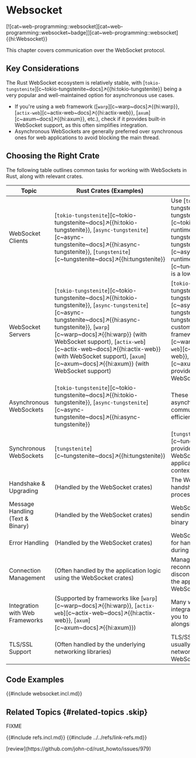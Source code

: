 # Websocket

[![cat~web-programming::websocket][cat~web-programming::websocket~badge]][cat~web-programming::websocket]{{hi:Websocket}}

This chapter covers communication over the WebSocket protocol.

## Key Considerations

The Rust WebSocket ecosystem is relatively stable, with [`tokio-tungstenite`][c~tokio-tungstenite~docs]↗{{hi:tokio-tungstenite}} being a very popular and well-maintained option for asynchronous use cases.

- If you're using a web framework ([`warp`][c~warp~docs]↗{{hi:warp}}, [`actix-web`][c~actix-web~docs]↗{{hi:actix-web}}, [`axum`][c~axum~docs]↗{{hi:axum}}, etc.), check if it provides built-in WebSocket support, as this often simplifies integration.
- Asynchronous WebSockets are generally preferred over synchronous ones for web applications to avoid blocking the main thread.

## Choosing the Right Crate

The following table outlines common tasks for working with WebSockets in Rust, along with relevant crates.

| Topic | Rust Crates (Examples) | Notes |
|---|---|---|
| WebSocket Clients | [`tokio-tungstenite`][c~tokio-tungstenite~docs]↗{{hi:tokio-tungstenite}}, [`async-tungstenite`][c~async-tungstenite~docs]↗{{hi:async-tungstenite}}, [`tungstenite`][c~tungstenite~docs]↗{{hi:tungstenite}} | Use [`tokio-tungstenite`][c~tokio-tungstenite~docs]↗{{hi:tokio-tungstenite}} when using the [`tokio`][c~tokio~docs]↗{{hi:tokio}} async runtime, [`async-tungstenite`][c~async-tungstenite~docs]↗{{hi:async-tungstenite}} for the [`async-std`][c~async-std~docs]↗{{hi:async-std}} runtime. [`tungstenite`][c~tungstenite~docs]↗{{hi:tungstenite}} is a lower-level crate. |
| WebSocket Servers | [`tokio-tungstenite`][c~tokio-tungstenite~docs]↗{{hi:tokio-tungstenite}}, [`async-tungstenite`][c~async-tungstenite~docs]↗{{hi:async-tungstenite}}, [`warp`][c~warp~docs]↗{{hi:warp}} (with WebSocket support), [`actix-web`][c~actix-web~docs]↗{{hi:actix-web}} (with WebSocket support), [`axum`][c~axum~docs]↗{{hi:axum}} (with WebSocket support) | [`tokio-tungstenite`][c~tokio-tungstenite~docs]↗{{hi:tokio-tungstenite}} and [`async-tungstenite`][c~async-tungstenite~docs]↗{{hi:async-tungstenite}} can be used to build custom WebSocket servers. Web frameworks like [`warp`][c~warp~docs]↗{{hi:warp}}, [`actix-web`][c~actix-web~docs]↗{{hi:actix-web}}, and [`axum`][c~axum~docs]↗{{hi:axum}} also provide built-in support for handling WebSockets. |
| Asynchronous WebSockets | [`tokio-tungstenite`][c~tokio-tungstenite~docs]↗{{hi:tokio-tungstenite}}, [`async-tungstenite`][c~async-tungstenite~docs]↗{{hi:async-tungstenite}} | These crates are designed for asynchronous WebSocket communication, which is essential for efficient web applications. |
| Synchronous WebSockets | [`tungstenite`][c~tungstenite~docs]↗{{hi:tungstenite}} | [`tungstenite`][c~tungstenite~docs]↗{{hi:tungstenite}} provides a synchronous API for WebSockets. Less common for web applications but might be useful in other contexts. |
| Handshake & Upgrading | (Handled by the WebSocket crates) | The WebSocket crates handle the initial handshake and protocol upgrade process. |
| Message Handling (Text & Binary) | (Handled by the WebSocket crates) | WebSocket crates provide methods for sending and receiving both text and binary messages. |
| Error Handling | (Handled by the WebSocket crates) | WebSocket crates include mechanisms for handling errors that may occur during communication. |
| Connection Management | (Often handled by the application logic using the WebSocket crates) | Managing connections, including reconnecting and handling disconnections, is typically handled by the application logic using the WebSocket crate's API. |
| Integration with Web Frameworks | (Supported by frameworks like [`warp`][c~warp~docs]↗{{hi:warp}}, [`actix-web`][c~actix-web~docs]↗{{hi:actix-web}}, [`axum`][c~axum~docs]↗{{hi:axum}}) | Many web frameworks provide easy integration with WebSockets, allowing you to handle WebSocket connections alongside regular HTTP requests. |
| TLS/SSL Support | (Often handled by the underlying networking libraries) | TLS/SSL encryption for WebSockets is usually handled by the underlying networking libraries used by the WebSocket crate. |

## Code Examples

{{#include websocket.incl.md}}

## Related Topics {#related-topics .skip}

FIXME

{{#include refs.incl.md}}
{{#include ../../refs/link-refs.md}}

<div class="hidden">
[review](https://github.com/john-cd/rust_howto/issues/979)
</div>
